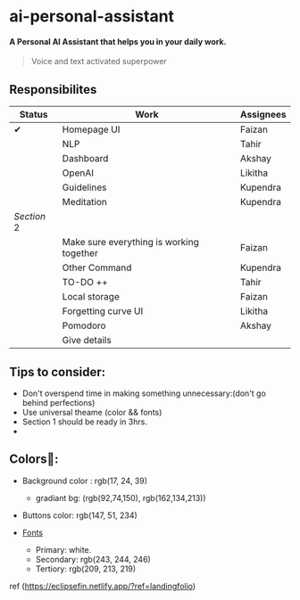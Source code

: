 # ai-personal-assistant

#### A Personal AI Assistant that helps you in your daily work.
> Voice and text activated superpower


## Responsibilites
|Status|Work|Assignees|
|---|---|---|
|✔|Homepage UI|Faizan|
||NLP|Tahir|
||Dashboard|Akshay|
||OpenAI|Likitha|
||Guidelines|Kupendra|
||Meditation|Kupendra|
|*Section* 2|||
||Make sure everything is working together|Faizan|
||Other Command|Kupendra|
||TO-DO ++|Tahir|
||Local storage|Faizan|
||Forgetting curve UI|Likitha|
||Pomodoro|Akshay|
||Give details||

## Tips to consider:
- Don't overspend time in making something unnecessary:(don't go behind perfections)
- Use universal theame (color && fonts)
- Section 1 should be ready in 3hrs.
- 

## Colors🎨:

- Background color : rgb(17, 24, 39)
    - gradiant bg: (rgb(92,74,150), rgb(162,134,213))
- Buttons color: rgb(147, 51, 234)

- <u>Fonts</u>

    - Primary: white.
    - Secondary: rgb(243, 244, 246)
    - Tertiory: rgb(209, 213, 219)

ref (https://eclipsefin.netlify.app/?ref=landingfolio)
